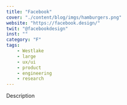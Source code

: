 ```yaml
---
title: "Facebook"
cover: "./content/blog/imgs/hamburgers.png"
website: "https://facebook.design/"
twit: "@facebookdesign"
inst: ""
category: "F"
tags:
    - Westlake
    - large
    - ux/ui
    - product
    - engineering
    - research
---
```


Description
